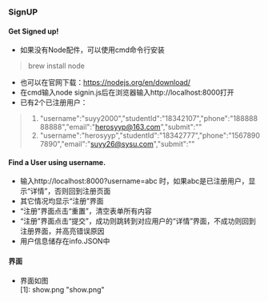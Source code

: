 ### SignUP
#### Get Signed up!
 - 如果没有Node配件，可以使用cmd命令行安装
 >brew install node

 - 也可以在官网下载：https://nodejs.org/en/download/   
 - 在cmd输入node signin.js后在浏览器输入http://localhost:8000打开  
 - 已有2个已注册用户：  

> 1. "username":"suyy2000","studentId":"18342107","phone":"18888888888","email":"herosyyp@163.com","submit":""
> 2. "username":"herosyyp","studentId":"18342777","phone":"15678907890","email":"suyy26@sysu.com","submit":"" 


#### Find a User using username.
- 输入http://localhost:8000?username=abc 时，如果abc是已注册用户，显示“详情”，否则回到注册页面
- 其它情况均显示“注册”界面
- “注册”界面点击“重置”，清空表单所有内容
- “注册”界面点击“提交”，成功则跳转到对应用户的“详情”界面，不成功则回到注册界面，并高亮错误原因
- 用户信息储存在info.JSON中

#### 界面
- 界面如图  
  [1]: show.png "show.png"